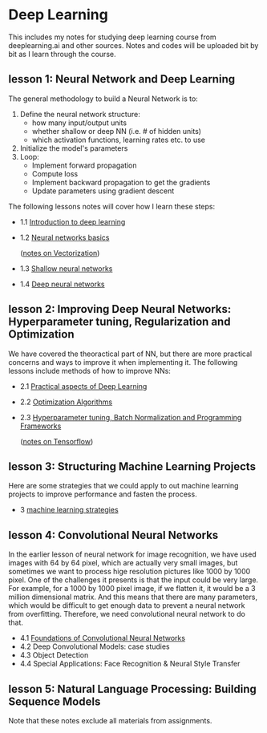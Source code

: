 Deep Learning
======
This includes my notes for studying deep learning course from deeplearning.ai and other sources. Notes and codes will be uploaded bit by bit as I learn through the course. 

lesson 1: Neural Network and Deep Learning
------

The general methodology to build a Neural Network is to:

1. Define the neural network structure:
	- how many input/output units
 	- whether shallow or deep NN (i.e. # of hidden units)
 	- which activation functions, learning rates etc. to use
2. Initialize the model's parameters
3. Loop:
    - Implement forward propagation
    - Compute loss
    - Implement backward propagation to get the gradients
    - Update parameters using gradient descent
    
The following lessons notes will cover how I learn these steps:     
- 1.1 [Introduction to deep learning](https://github.com/Phoebe0222/deep-learning/blob/master/lesson1/Lesson1-1-Intro-to-Neural-Network.pdf)
- 1.2 [Neural networks basics](https://github.com/Phoebe0222/deep-learning/blob/master/lesson1/Lesson1-2-neural-network-basics.pdf) 
	
	([notes on Vectorization](https://colab.research.google.com/github/Phoebe0222/deep-learning/blob/master/lesson1/vectorization_and_Broadcasting.ipynb))
- 1.3 [Shallow neural networks](https://github.com/Phoebe0222/deep-learning/blob/master/lesson1/Lesson1-3-shallow-neural-network.pdf)
- 1.4 [Deep neural networks](https://github.com/Phoebe0222/deep-learning/blob/master/lesson1/Lesson1-4-deep-neural-network.pdf) 
	
lesson 2: Improving Deep Neural Networks: Hyperparameter tuning, Regularization and Optimization
------
We have covered the theoractical part of NN, but there are more practical concerns and ways to improve it when implementing it. The following lessons include methods of how to improve NNs:  
-  2.1 [Practical aspects of Deep Learning](https://github.com/Phoebe0222/deep-learning/blob/master/lesson2/Lesson2-1-practical-aspects-of-deep-learning.pdf)
-  2.2 [Optimization Algorithms](https://github.com/Phoebe0222/deep-learning/blob/master/lesson2/Lesson2-2-optimisation-algorithms.pdf)
-  2.3 [Hyperparameter tuning, Batch Normalization and Programming Frameworks](https://github.com/Phoebe0222/deep-learning/blob/master/lesson2/Lesson2-3-hyperparameters-tuning-batch-normalisation-and-programming-frameworks.pdf) 

	([notes on Tensorflow](https://github.com/Phoebe0222/deep-learning/blob/master/lesson2/Tensorflow.ipynb))


lesson 3: Structuring Machine Learning Projects
------
Here are some strategies that we could apply to out machine learning projects to improve performance and fasten the process. 

- 3 [machine learning strategies](https://github.com/Phoebe0222/deep-learning/blob/master/lesson3/Lesson3-structuring-machine-learning-projects.pdf)

lesson 4: Convolutional Neural Networks
------
In the earlier lesson of neural network for image recognition, we have used images with 64 by 64 pixel, which are actually very small images, but sometimes we want to process hige resolution pictures like 1000 by 1000 pixel. One of the challenges it presents is that the input could be very large. For example, for a 1000 by 1000 pixel image, if we flatten it, it would be a 3 million dimensional matrix. And this means that there are many parameters, which would be difficult to get enough data to prevent a neural network from overfitting. Therefore, we need convolutional neural network to do that.   
- 4.1 [Foundations of Convolutional Neural Networks](https://github.com/Phoebe0222/deep-learning/blob/master/lesson4/Lesson4-1-CNN-foundations.pdf) 
- 4.2 Deep Convolutional Models: case studies
- 4.3 Object Detection 
- 4.4 Special Applications: Face Recognition & Neural Style Transfer

lesson 5: Natural Language Processing: Building Sequence Models 
------ 


Note that these notes exclude all materials from assignments. 
 
